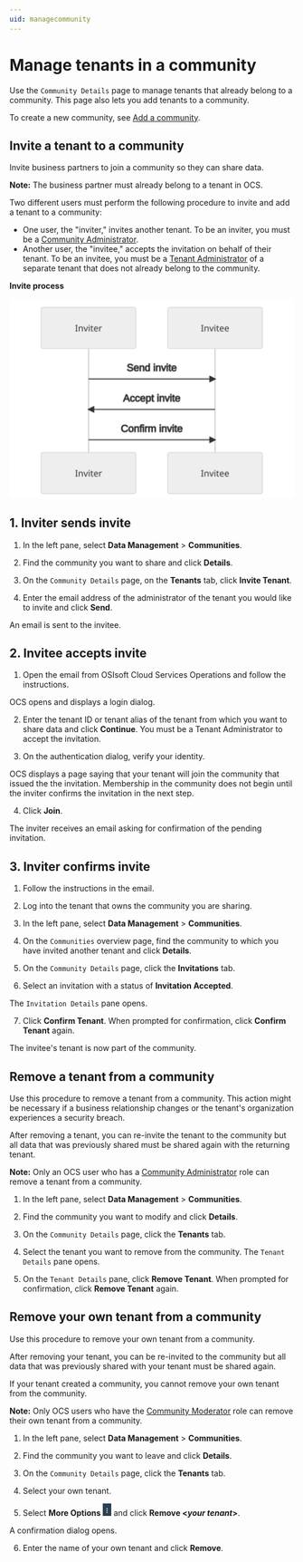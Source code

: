 ```yaml
---
uid: managecommunity
---
```


# Manage tenants in a community

Use the `Community Details` page to manage tenants that already belong to a community. This page also lets you add tenants to a community.

To create a new community, see [Add a community](xref:add-community).

## Invite a tenant to a community

Invite business partners to join a community so they can share data. 

**Note:** The business partner must already belong to a tenant in OCS.

Two different users must perform the following procedure to invite and add a tenant to a community:

- One user, the "inviter," invites another tenant. To be an inviter, you must be a [Community Administrator](xref:communityroles#community-administrator).
- Another user, the "invitee," accepts the invitation on behalf of their tenant. To be an invitee, you must be a [Tenant Administrator](xref:communityroles#tenant-administrator) of a separate tenant that does not already belong to the community.

**Invite process**

![Invite process](images/invite-process.drawio.svg)

## 1. Inviter sends invite

1. In the left pane, select **Data Management** > **Communities**.

2. Find the community you want to share and click **Details**.

3. On the `Community Details` page, on the **Tenants** tab, click **Invite Tenant**.

4. Enter the email address of the administrator of the tenant you would like to invite and click **Send**.

  An email is sent to the invitee.

## 2. Invitee accepts invite

1. Open the email from OSIsoft Cloud Services Operations and follow the instructions.

  OCS opens and displays a login dialog.

2. Enter the tenant ID or tenant alias of the tenant from which you want to share data and click **Continue**. You must be a Tenant Administrator to accept the invitation.

3. On the authentication dialog, verify your identity.

  OCS displays a page saying that your tenant will join the community that issued the the invitation. Membership in the community does not begin until the inviter confirms the invitation in the next step.

4. Click **Join**.

  The inviter receives an email asking for confirmation of the pending invitation.

## 3. Inviter confirms invite

1. Follow the instructions in the email.

2. Log into the tenant that owns the community you are sharing.

3. In the left pane, select **Data Management** > **Communities**.

4. On the `Communities` overview page, find the community to which you have invited another tenant and click **Details**.

5. On the `Community Details` page, click the **Invitations** tab.

6. Select an invitation with a status of **Invitation Accepted**.

  The `Invitation Details` pane opens.

7. Click **Confirm Tenant**. When prompted for confirmation, click **Confirm Tenant** again.

  The invitee's tenant is now part of the community.

## Remove a tenant from a community

Use this procedure to remove a tenant from a community. This action might be necessary if a business relationship changes or the tenant's organization experiences a security breach.

After removing a tenant, you can re-invite the tenant to the community but all data that was previously shared must be shared again with the returning tenant.

**Note:** Only an OCS user who has a [Community Administrator](xref:communityroles#community-administrator) role can remove a tenant from a community.  

1. In the left pane, select **Data Management** > **Communities**.

2. Find the community you want to modify and click **Details**.

3. On the `Community Details` page, click the **Tenants** tab.

4. Select the tenant you want to remove from the community. The `Tenant Details` pane opens. 

5. On the `Tenant Details` pane, click **Remove Tenant**. When prompted for confirmation, click **Remove Tenant** again.

## Remove your own tenant from a community

Use this procedure to remove your own tenant from a community.

After removing your tenant, you can be re-invited to the community but all data that was previously shared with your tenant must be shared again.

If your tenant created a community, you cannot remove your own tenant from the community.

**Note:** Only OCS users who have the [Community Moderator](xref:communityroles#community-moderator) role can remove their own tenant from a community.

1. In the left pane, select **Data Management** > **Communities**.

2. Find the community you want to leave and click **Details**.

3. On the `Community Details` page, click the **Tenants** tab.

4. Select your own tenant.

5. Select **More Options** ![More Options](images\more-options.png "More Options") and click **Remove \<*your tenant*\>**.

  A confirmation dialog opens.

6. Enter the name of your own tenant and click **Remove**.
